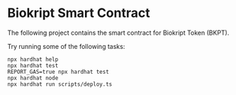 # Biokript Smart Contract

The following project contains the smart contract for Biokript Token (BKPT).

Try running some of the following tasks:

```shell
npx hardhat help
npx hardhat test
REPORT_GAS=true npx hardhat test
npx hardhat node
npx hardhat run scripts/deploy.ts
```
